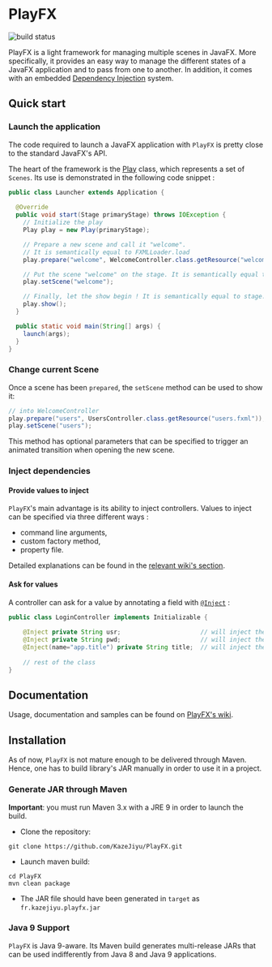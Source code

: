 # PlayFX
![build status](https://travis-ci.org/KazeJiyu/PlayFX.svg?branch=master)

PlayFX is a light framework for managing multiple scenes in JavaFX. More specifically, it provides an easy way to manage the different states of a JavaFX application and to pass from one to another. In addition, it comes with an embedded [Dependency Injection](https://en.wikipedia.org/wiki/Dependency_injection) system.

## Quick start

### Launch the application 

The code required to launch a JavaFX application with `PlayFX` is pretty close to the standard JavaFX's API. 

The heart of the framework is the [Play](https://github.com/KazeJiyu/playfx/blob/master/src/main/java/fr/kazejiyu/playfx/Play.java) class, which represents a set of `Scenes`. Its use is demonstrated in the following code snippet :

```java
public class Launcher extends Application {
	
  @Override
  public void start(Stage primaryStage) throws IOException {	
    // Initialize the play
    Play play = new Play(primaryStage);

    // Prepare a new scene and call it "welcome". 
    // It is semantically equal to FXMLLoader.load
    play.prepare("welcome", WelcomeController.class.getResource("welcome.fxml"));

    // Put the scene "welcome" on the stage. It is semantically equal to stage.setScene
    play.setScene("welcome");

    // Finally, let the show begin ! It is semantically equal to stage.show
    play.show();
  }

  public static void main(String[] args) {
    launch(args);
  }
}
```

### Change current Scene

Once a scene has been `prepared`, the `setScene` method can be used to show it:

```java
// into WelcomeController
play.prepare("users", UsersController.class.getResource("users.fxml"));
play.setScene("users");
```

This method has optional parameters that can be specified to trigger an animated transition
when opening the new scene.

### Inject dependencies

#### Provide values to inject

`PlayFX`'s main advantage is its ability to inject controllers. Values to inject can be specified via three different ways :
- command line arguments,
- custom factory method,
- property file.

Detailed explanations can be found in the [relevant wiki's section](https://github.com/KazeJiyu/PlayFX/wiki/Dependency-Injection).

#### Ask for values

A controller can ask for a value by annotating a field with [`@Inject`](https://github.com/KazeJiyu/PlayFX/blob/master/src/main/java/fr/kazejiyu/playfx/injection/Inject.java) : 

```java
public class LoginController implements Initializable {
	
    @Inject private String usr;                      // will inject the value "usr"
    @Inject private String pwd;                      // will inject the value "pwd"
    @Inject(name="app.title") private String title;  // will inject the value "app.title"
	
    // rest of the class
}
```

## Documentation

Usage, documentation and samples can be found on [PlayFX's wiki](https://github.com/KazeJiyu/PlayFX/wiki).

## Installation

As of now, `PlayFX` is not mature enough to be delivered through Maven. Hence, one has to build library's JAR manually in order to use it in a project.

### Generate JAR through Maven

__Important__: you must run Maven 3.x with a JRE 9 in order to launch the build.

- Clone the repository:

```
git clone https://github.com/KazeJiyu/PlayFX.git
```

- Launch maven build:

```
cd PlayFX
mvn clean package
```

- The JAR file should have been generated in `target` as `fr.kazejiyu.playfx.jar`

### Java 9 Support

`PlayFX` is Java 9-aware. Its Maven build generates multi-release JARs that can be used indifferently from Java 8 and Java 9 applications.
